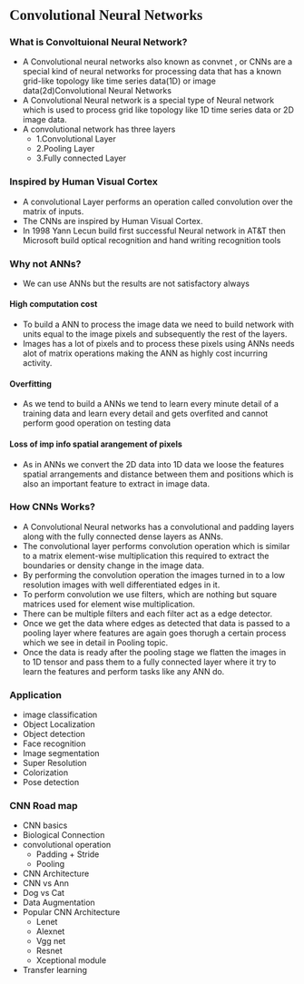<h1 style="font-family:Consolas; font-size: 25px;"> Convolutional Neural Networks</h1>

### What is Convoltuional Neural Network?
- A Convolutional neural networks also known as convnet , or CNNs are a special kind of neural networks for processing data that has a known grid-like topology like time series data(1D) or image data(2d)Convolutional Neural Networks 
- A Convolutional Neural network is a special type of Neural network which is used to process grid like topology like 1D time series data or 2D image data. 
- A convolutional network has three layers 
    - 1.Convolutional Layer 
    - 2.Pooling Layer
    - 3.Fully connected Layer 
### Inspired by Human Visual Cortex
- A convolutional Layer performs an operation called convolution over the matrix of inputs. 
- The CNNs are inspired by Human Visual Cortex. 
- In 1998 Yann Lecun build first successful Neural network in AT&T then Microsoft build optical recognition and hand writing recognition tools 
### Why not ANNs? 
- We can use ANNs but the results are not satisfactory always 
#### High computation cost 
- To build a ANN to process the image data we need to build network with units equal to the image pixels and subsequently the rest of the layers. 
- Images has a lot of pixels and to process these pixels using ANNs needs alot of matrix operations making the ANN as highly cost incurring activity. 
#### Overfitting
- As we tend to build a ANNs we tend to learn every minute detail of a training data and learn every detail and gets overfited and cannot perform good operation on testing data 
#### Loss of imp info spatial arangement of pixels 
- As in ANNs we convert the 2D data into 1D data we loose the features spatial arrangements and distance between them and positions which is also an important feature to extract in image data. 

### How CNNs Works? 
- A Convolutional Neural networks has a convolutional and padding layers along with the fully connected dense layers as ANNs. 
- The convolutional layer performs convolution operation which is similar to a matrix element-wise multiplication this required to extract the boundaries or density change in the image data. 
- By performing the convolution operation the images turned in to a low resolution images with well differentiated edges in it. 
- To perform convolution we use filters, which are nothing but square matrices used for element wise multiplication. 
- There can be multiple filters and each filter act as a edge detector. 
- Once we get the data where edges as detected that data is passed to a pooling layer where features are again goes thorugh a certain process which we see in detail in Pooling topic. 
- Once the data is ready after the pooling stage we flatten the images in to 1D tensor and pass them to a fully connected layer where it try to learn the features and perform tasks like any ANN do. 


### Application 
- image classification 
- Object Localization 
- Object detection 
- Face recognition 
- Image segmentation 
- Super Resolution 
- Colorization 
- Pose detection 

### CNN Road map 
- CNN basics 
- Biological Connection 
- convolutional operation 
     - Padding + Stride
     - Pooling 
- CNN Architecture 
- CNN vs Ann 
- Dog vs Cat 
- Data Augmentation 
- Popular CNN Architecture 
   - Lenet  
   - Alexnet 
   - Vgg net 
   - Resnet 
   - Xceptional module 
- Transfer learning 

